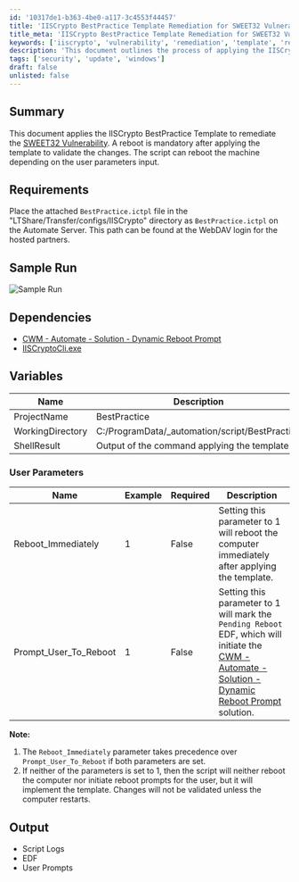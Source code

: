```yaml
---
id: '10317de1-b363-4be0-a117-3c4553f44457'
title: 'IISCrypto BestPractice Template Remediation for SWEET32 Vulnerability'
title_meta: 'IISCrypto BestPractice Template Remediation for SWEET32 Vulnerability'
keywords: ['iiscrypto', 'vulnerability', 'remediation', 'template', 'reboot']
description: 'This document outlines the process of applying the IISCrypto BestPractice Template to remediate the SWEET32 Vulnerability. It details the requirements for the setup, user parameters for reboot options, and the expected output after execution. A mandatory reboot is necessary to validate the changes made by the template.'
tags: ['security', 'update', 'windows']
draft: false
unlisted: false
---
```


## Summary

This document applies the IISCrypto BestPractice Template to remediate the [SWEET32 Vulnerability](https://learn.microsoft.com/en-us/answers/questions/672555/sweet32-remediation). A reboot is mandatory after applying the template to validate the changes. The script can reboot the machine depending on the user parameters input.

## Requirements

Place the attached `BestPractice.ictpl` file in the "LTShare/Transfer/configs/IISCrypto" directory as `BestPractice.ictpl` on the Automate Server. This path can be found at the WebDAV login for the hosted partners.

## Sample Run

![Sample Run](../../../static/img/IISCrypto---Best-Practices---SWEET32-Vulnerability-Remediation-Param/image_1.png)

## Dependencies

- [CWM - Automate - Solution - Dynamic Reboot Prompt](https://proval.itglue.com/DOC-6276508-10910733)
- [IISCryptoCli.exe](https://www.nartac.com/Downloads/IISCrypto/IISCryptoCli.exe)

## Variables

| Name               | Description                                     |
|--------------------|-------------------------------------------------|
| ProjectName        | BestPractice                                    |
| WorkingDirectory    | C:/ProgramData/_automation/script/BestPractice  |
| ShellResult        | Output of the command applying the template     |

### User Parameters

| Name                      | Example | Required | Description                                                                                       |
|---------------------------|---------|----------|---------------------------------------------------------------------------------------------------|
| Reboot_Immediately        | 1       | False    | Setting this parameter to 1 will reboot the computer immediately after applying the template.     |
| Prompt_User_To_Reboot     | 1       | False    | Setting this parameter to 1 will mark the `Pending Reboot` EDF, which will initiate the [CWM - Automate - Solution - Dynamic Reboot Prompt](https://proval.itglue.com/DOC-6276508-10910733) solution. |

**Note:**
1. The `Reboot_Immediately` parameter takes precedence over `Prompt_User_To_Reboot` if both parameters are set.
2. If neither of the parameters is set to 1, then the script will neither reboot the computer nor initiate reboot prompts for the user, but it will implement the template. Changes will not be validated unless the computer restarts.

## Output

- Script Logs
- EDF
- User Prompts

